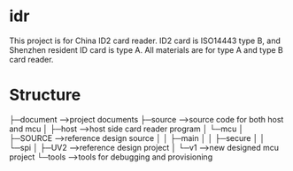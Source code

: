 idr
===
This project is for China ID2 card reader. ID2 card is ISO14443 type B, and Shenzhen resident ID card is type A.
All materials are for type A and type B card reader.

Structure
===
├─document  -->project documents
├─source    -->source code for both host and mcu
│  ├─host   -->host side card reader program
│  └─mcu
│      ├─SOURCE -->reference design source
│      │  ├─main
│      │  ├─secure
│      │  └─spi
│      ├─UV2    -->reference design project 
│      └─v1     -->new designed mcu project
└─tools    -->tools for debugging and provisioning

 
